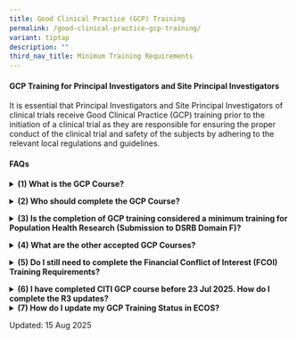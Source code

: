 ```yaml
---
title: Good Clinical Practice (GCP) Training
permalink: /good-clinical-practice-gcp-training/
variant: tiptap
description: ""
third_nav_title: Minimum Training Requirements
---
```

<h4><strong>GCP Training for Principal Investigators and Site Principal Investigators</strong></h4>
<p>It is essential that Principal Investigators and Site Principal Investigators
of clinical trials receive Good Clinical Practice (GCP) training prior
to the initiation of a clinical trial as they are responsible for ensuring
the proper conduct of the clinical trial and safety of the subjects by
adhering to the relevant local regulations and guidelines.</p>
<p></p>
<h4><strong>FAQs</strong></h4>
<div data-type="detailGroup" class="isomer-accordion-group isomer-accordion isomer-accordion-white">
<details class="isomer-details">
<summary><strong>(1) What is the GCP Course?</strong>
</summary>
<div data-type="detailsContent" class="isomer-details-content">
<p>The<strong>&nbsp;</strong>ICH E6 (R3) GCP Principles will be effective&nbsp;<strong><u>1 January 2026</u></strong>&nbsp;in
Singapore.</p>
<p>The E6 (R3) guideline outlines GCP principles within the changing environment
of clinical trials, fostering innovations in trial design, operational
methods, and technological progress. It advocates for a quality-by-design
and risk-proportionate strategy in conducting clinical trials.</p>
<p>It is crucial for&nbsp;<strong>all investigators</strong>&nbsp;and&nbsp;<strong>other study team members involved in significant trial-related tasks</strong>&nbsp;to
be knowledgeable about the ICH E6 (R3) GCP requirements to ensure ethical
standards and subject safety in clinical trials, ultimately enhancing the&nbsp;<u>credibility and reliability&nbsp;</u>of
trial outcomes.</p>
<p>Users are recommended to complete the CITI Course: <strong>GCP for Clinical Trials with Investigational Drugs and Biologics (ICH Focus)</strong>.</p>
</div>
</details>
</div>
<p></p>
<div data-type="detailGroup" class="isomer-accordion-group isomer-accordion isomer-accordion-white">
<details class="isomer-details">
<summary><strong>(2) Who should complete the GCP Course?</strong>
</summary>
<div data-type="detailsContent" class="isomer-details-content">
<p></p>
<div class="isomer-image-wrapper">
<img style="width: 80%;" height="auto" width="100%" alt="" src="/images/Conducting Research/Min Training Pics/Faq_2.png">
</div>
<p>For STM: * Significant trial related tasks include informed consent taking,
eligibility assessment, IP management, key efficacy, and safety assessment
etc. You may refer to <strong><a href="https://www.hsa.gov.sg/clinical-trials/conducting/principal-investigator" rel="noopener noreferrer nofollow" target="_blank"><u>HSA</u></a></strong> website
for more details.&nbsp;</p>
<p>The DSRB will recognise generic GCP courses (such as CITI GCP) and trainings
as meeting the acceptable minimum training standard. The DSRB does not
mandate a specific validity period for these GCP training certificates.
However, individuals should ensure that their trainings remain relevant.&nbsp;</p>
<p>A valid GCP training certificate is required to be uploaded and verified
by the Minimum Training Secretariat on ECOS, prior to the submission of
new Clinical Trials and amendments.</p>
<p></p>
</div>
</details>
</div>
<p></p>
<div data-type="detailGroup" class="isomer-accordion-group isomer-accordion isomer-accordion-white">
<details class="isomer-details">
<summary><strong>(3) Is the completion of GCP training considered a minimum training for Population Health Research (Submission to DSRB Domain F)?</strong>
</summary>
<div data-type="detailsContent" class="isomer-details-content">
<p>Investigators who are conducting population health research <strong><u>may not</u></strong> substitute
completion of GCP Course for the CITI Program. This is because the contents
covered in the GCP Course focuses on clinical trials involving medicinal/therapeutic
products or devices, which are not relevant to the population health research.</p>
<p></p>
</div>
</details>
</div>
<p></p>
<div data-type="detailGroup" class="isomer-accordion-group isomer-accordion isomer-accordion-white">
<details class="isomer-details">
<summary><strong>(4) What are the other accepted GCP Courses?</strong>
</summary>
<div data-type="detailsContent" class="isomer-details-content">
<p>If you have attended a GCP course conducted by an organisation that is
not CITI GCP you may email a copy of the completion certificate and course
agenda with the speakers’ designations to&nbsp;<strong><a rel="noopener noreferrer nofollow" target="_blank">nhggroup.min.ethics.training@nhghealth.com.sg</a></strong>&nbsp;for
consideration. Requests for recognition of other GCP courses will be reviewed
on a case-by-case basis.</p>
<p>Note: Only courses that cover Singapore’s regulatory requirements and
legal framework for clinical trials are likely to meet the criteria for
recognition and should be submitted for review.</p>
</div>
</details>
</div>
<p></p>
<div data-type="detailGroup" class="isomer-accordion-group isomer-accordion isomer-accordion-white">
<details class="isomer-details">
<summary><strong>(5) Do I still need to complete the Financial Conflict of Interest (FCOI) Training Requirements?</strong>
</summary>
<div data-type="detailsContent" class="isomer-details-content">
<p>Yes. With effect from <strong>1st January 2015</strong>, all investigators
and study team members who are involved in the design, conduct or reporting
of the research in institutions under the oversight of the NHG DSRB are
required to complete the <strong><a href="https://ethics.gri.nhg.com.sg/fcoi-declarations/" rel="noopener noreferrer nofollow" target="_blank"><u>FCOI&nbsp;Course</u></a></strong>.
<br>
</p>
</div>
</details>
</div>
<p></p>
<div data-type="detailGroup" class="isomer-accordion-group isomer-accordion isomer-accordion-white">
<details class="isomer-details">
<summary><strong>(6) I have completed CITI GCP course before 23 Jul 2025. How do I complete the R3 updates?</strong>
</summary>
<div data-type="detailsContent" class="isomer-details-content">
<p>Users are recommended to complete the updated CITI GCP R3 course, <strong>GCP for Clinical Trials with Investigational Drugs and Biologics (ICH Focus)</strong>,
on CITI.</p>
<p>Alternatives:</p>
<p>For those who had completed a GCP course which does not include ICH E6
(R3) Guideline:</p>
<p>(1)&nbsp;&nbsp;&nbsp; Self-read the ICH E6 (R3) GCP updates or view the
<a href="https://www.hsa.gov.sg/clinical-trials/good-clinical-practice/hsa-scri-webinar-on-ich-e6-r3" rel="noopener noreferrer nofollow" target="_blank"><u>HSA Webinar recording</u>
</a>s, <u>and</u>
</p>
<p>(2)&nbsp;&nbsp;&nbsp; Maintain a record of the ICH E6 (R3) GCP updates
self-training,<u> via documentation in a training log</u>, to be filed
in the <u>Investigator File.</u>
</p>
<p></p>
<p>Please refer to the guidebook on how to complete R3 updates on CITI. Download
<a href="/files/Minimum Training/FAQ___Updating_GCP_training_to_ICH_GCP_E6_R3_15082025.pdf" rel="noopener noreferrer nofollow" target="_blank">here</a>
</p>
<p></p>
<p>Download the GCP training log <a href="/files/Minimum Training/GCP_training_record___declaration.pdf" rel="noopener noreferrer nofollow" target="_blank">here</a>
</p>
<p></p>
</div>
</details>
</div>
<div data-type="detailGroup" class="isomer-accordion-group isomer-accordion isomer-accordion-white">
<details class="isomer-details">
<summary><strong>(7) How do I update my GCP Training Status in ECOS?</strong>
</summary>
<div data-type="detailsContent" class="isomer-details-content">
<p>Please refer to the guidebook to updating your Minimum Training Status
on the ECOS system. The guidebook will show ECOS Users how to access the
Minimum Training Module to upload their training certificates into their
User Profile.</p>
<p><a href="https://ecossupport.gri.nhg.com.sg/files/User%20Guides/General%20ECOS%20Functionality/ECOS_Submitting_Min_Training_Certs_7_May_2024.pdf" rel="noopener nofollow" target="_blank"><u>Download here</u></a>
</p>
<p></p>
</div>
</details>
</div>
<p></p>
<p>Updated: 15 Aug 2025</p>
<p></p>
<p></p>